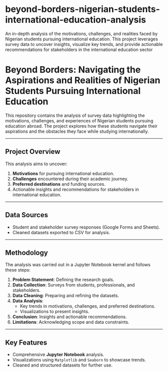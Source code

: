 # beyond-borders-nigerian-students-international-education-analysis
An in-depth analysis of the motivations, challenges, and realities faced by Nigerian students pursuing international education. This project leverages survey data to uncover insights, visualize key trends, and provide actionable recommendations for stakeholders in the international education sector
# Beyond Borders: Navigating the Aspirations and Realities of Nigerian Students Pursuing International Education  

This repository contains the analysis of survey data highlighting the motivations, challenges, and experiences of Nigerian students pursuing education abroad. The project explores how these students navigate their aspirations and the obstacles they face while studying internationally.

---

## Project Overview  
This analysis aims to uncover:  
1. **Motivations** for pursuing international education.  
2. **Challenges** encountered during their academic journey.  
3. **Preferred destinations** and funding sources.  
4. Actionable insights and recommendations for stakeholders in international education.  

---

## Data Sources  
- Student and stakeholder survey responses (Google Forms and Sheets).  
- Cleaned datasets exported to CSV for analysis.  

---

## Methodology  
The analysis was carried out in a Jupyter Notebook kernel and follows these steps:  
1. **Problem Statement**: Defining the research goals.  
2. **Data Collection**: Surveys from students, professionals, and stakeholders.  
3. **Data Cleaning**: Preparing and refining the datasets.  
4. **Data Analysis**:  
   - Key trends in motivations, challenges, and preferred destinations.  
   - Visualizations to present insights.  
5. **Conclusion**: Insights and actionable recommendations.  
6. **Limitations**: Acknowledging scope and data constraints.  

---

## Key Features  
- Comprehensive **Jupyter Notebook** analysis.  
- Visualizations using `Matplotlib` and `Seaborn` to showcase trends.  
- Cleaned and structured datasets for further use.
